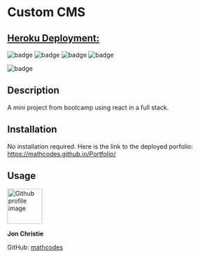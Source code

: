 # Custom CMS 
## [Heroku Deployment:](https://customcms-jon.herokuapp.com/)

![badge](https://img.shields.io/badge/Skill-HTML-orange) ![badge](https://img.shields.io/badge/Skill-CSS-blue) ![badge](https://img.shields.io/badge/Skill-JS-yellow) ![badge](https://img.shields.io/badge/Skill-nodejs-green) 

![badge](https://img.shields.io/badge/1st-Full•Stack•App•Repo-orange)

## Description

A mini project from bootcamp using react in a full stack.

## Installation
No installation required. Here is the link to the deployed porfolio: https://mathcodes.github.io/Portfolio/

## Usage

<img src ="https://avatars0.githubusercontent.com/u/17928947?v=4" alt="Github profile image" width="80px" height="80px" />

__Jon Christie__ 

GitHub: [mathcodes](https://github.com/mathcodes) 





